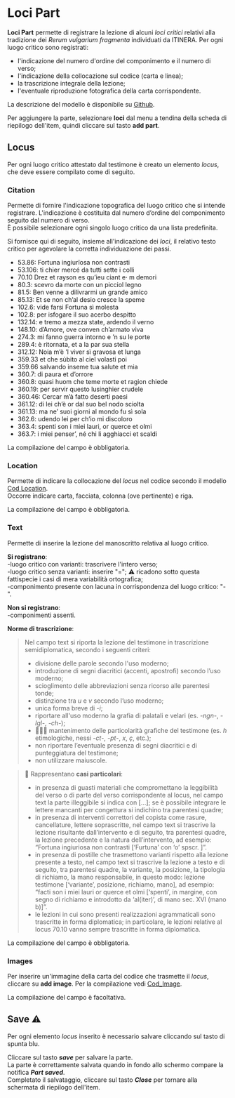 # Loci Part
**Loci Part** permette di registrare la lezione di alcuni _loci critici_ relativi alla tradizione dei _Rerum vulgarium fragmenta_ individuati da ITINERA. 
Per ogni luogo critico sono registrati:
* l'indicazione del numero d'ordine del componimento e il numero di verso;
* l'indicazione della collocazione sul codice (carta e linea);
* la trascrizione integrale della lezione;
* l'eventuale riproduzione fotografica della carta corrispondente.

La descrizione del modello è disponibile su [Github](https://github.com/vedph/cadmus-itinera#codlocipart).

Per aggiungere la parte, selezionare **loci** dal menu a tendina della scheda di riepilogo dell'item, quindi cliccare sul tasto **add part**.


## Locus

Per ogni luogo critico attestato dal testimone è creato un elemento _locus_, che deve essere compilato come di seguito.


### Citation

Permette di fornire l'indicazione topografica del luogo critico che si intende registrare. L'indicazione è costituita dal numero d’ordine del componimento seguito dal numero di verso.  
È possibile selezionare ogni singolo luogo critico da una lista predefinita. 

Si fornisce qui di seguito, insieme all'indicazione dei _loci_, il relativo testo critico per agevolare la corretta individuazione dei passi.

* 53.86: Fortuna ingiurïosa non contrasti
* 53.106: ti chier mercé da tutti sette i colli
* 70.10 Drez et rayson es qu’ieu ciant e· m demori
* 80.3: scevro da morte con un picciol legno
* 81.5: Ben venne a dilivrarmi un grande amico
* 85.13: Et se non ch’al desio cresce la speme
* 102.6: vide farsi Fortuna sì molesta
* 102.8: per isfogare il suo acerbo despitto
* 132.14: e tremo a mezza state, ardendo il verno
* 148.10: d’Amore, ove conven ch’armato viva
* 274.3: mi fanno guerra intorno e ’n su le porte
* 289.4: è ritornata, et a la par sua stella
* 312.12: Noia m’è ’l viver sì gravosa et lunga
* 359.33 et che sùbito al ciel volasti poi
* 359.66 salvando inseme tua salute et mia
* 360.7: di paura et d’orrore
* 360.8: quasi huom che teme morte et ragion chiede
* 360.19: per servir questo lusinghier crudele
* 360.46: Cercar m’à fatto deserti paesi
* 361.12: di lei ch’è or dal suo bel nodo sciolta 
* 361.13: ma ne’ suoi giorni al mondo fu sì sola
* 362.6: udendo lei per ch’io mi discoloro
* 363.4: spenti son i miei lauri, or querce et olmi
* 363.7: i miei penser’, né chi li agghiacci et scaldi

La compilazione del campo è obbligatoria.

### Location

Permette di indicare la collocazione del _locus_ nel codice secondo il modello [Cod Location](Cod_Location_Brick.md).  
Occorre indicare carta, facciata, colonna (ove pertinente) e riga.  

La compilazione del campo è obbligatoria.

### Text

Permette di inserire la lezione del manoscritto relativa al luogo critico.

**Si registrano**:  
-luogo critico con varianti: trascrivere l'intero verso;    
-luogo critico senza varianti: inserire "="; ⚠️ ricadono sotto questa fattispecie i casi di mera variabilità ortografica;  
-componimento presente con lacuna in corrispondenza del luogo critico: "-".     

**Non si registrano**:  
-componimenti assenti.   

**Norme di trascrizione**:  
> Nel campo text si riporta la lezione del testimone in trascrizione semidiplomatica, secondo i seguenti criteri:  
> * divisione delle parole secondo l'uso moderno;  
> * introduzione di segni diacritici (accenti, apostrofi) secondo l’uso moderno;   
> * scioglimento delle abbreviazioni senza ricorso alle parentesi tonde;  
> * distinzione tra _u_ e _v_ secondo l’uso moderno;
> * unica forma breve di _-i_;
> * riportare all'uso moderno la grafia di palatali e velari (es. _-ngn-_, _-lgl-_, _-ch-_);
> * 🚧🚧🚧  mantenimento delle particolarità grafiche del testimone (es. _h_ etimologiche, nessi _-ct-_, _-pt-_, _x_, _ç_, etc.);
> * non riportare l’eventuale presenza di segni diacritici e di punteggiatura del testimone;
> * non utilizzare maiuscole.

> 🚧 Rappresentano **casi particolari**: 
> * in presenza di guasti materiali che compromettano la leggibilità del verso o di parte del verso corrispondente al locus, nel campo text la parte illeggibile si indica con […]; se è possibile integrare le lettere mancanti per congettura si indichino tra parentesi quadre; 
> * in presenza di interventi correttori del copista come rasure, cancellature, lettere soprascritte, nel campo text si trascrive la lezione risultante dall’intervento e di seguito, tra parentesi quadre, la lezione precedente e la natura dell’intervento, ad esempio: “Fortuna ingiuriosa non contrasti [‘Furtuna’ con ‘o’ spscr. ]”.
> * in presenza di postille che trasmettono varianti rispetto alla lezione presente a testo, nel campo text si trascrive la lezione a testo e di seguito, tra parentesi quadre, la variante, la posizione, la tipologia di richiamo, la mano responsabile, in questo modo: lezione testimone [‘variante’, posizione, richiamo, mano], ad esempio: “facti son i miei lauri or querce et olmi [‘spenti’, in margine, con segno di richiamo e introdotto da ‘al(iter)’, di mano sec. XVI (mano b)]”.
> * le lezioni in cui sono presenti realizzazioni agrammaticali sono trascritte in forma diplomatica; in particolare, le lezioni relative al locus 70.10 vanno sempre trascritte in forma diplomatica. 

La compilazione del campo è obbligatoria.

### Images
Per inserire un'immagine della carta del codice che trasmette il _locus_, cliccare su **add image**. Per la compilazione vedi [Cod_Image](Cod_Image_Brick.md).

La compilazione del campo è facoltativa.

## Save ⚠️ 

Per ogni elemento _locus_ inserito è necessario salvare cliccando sul tasto di spunta blu.

Cliccare sul tasto **_save_** per salvare la parte.  
La parte è correttamente salvata quando in fondo allo schermo compare la notifica **_Part saved_**.  
Completato il salvataggio, cliccare sul tasto **_Close_** per tornare alla schermata di riepilogo dell'item.

